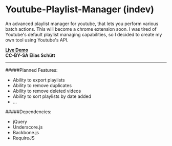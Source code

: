 Youtube-Playlist-Manager (indev)
========================

An advanced playlist manager for youtube, that lets you perform various batch actions.
This will become a chrome extension soon.
I was tired of Youtube's default playlist managing capabilities, so I decided to create my own tool using Youtube's API.  

[**Live Demo**](http://elias-schuett.de/indev/ypm/)  
**CC-BY-SA Elias Schütt**

---

#####Planned Features:

* Ability to export playlists
* Ability to remove duplicates
* Ability to remove deleted videos
* Ability to sort playlists by date added
* ...

#####Dependencies:
* jQuery
* Underscore.js
* Backbone.js
* RequireJS
